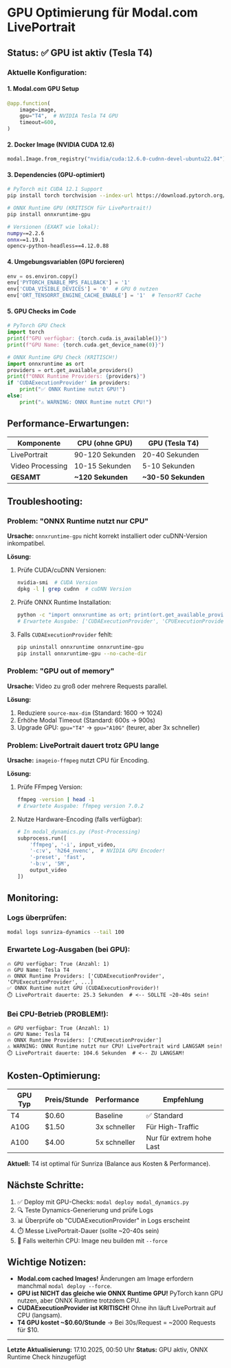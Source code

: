 # GPU Optimierung für Modal.com LivePortrait

## Status: ✅ GPU ist aktiv (Tesla T4)

### Aktuelle Konfiguration:

#### 1. Modal.com GPU Setup
```python
@app.function(
    image=image,
    gpu="T4",  # NVIDIA Tesla T4 GPU
    timeout=600,
)
```

#### 2. Docker Image (NVIDIA CUDA 12.6)
```python
modal.Image.from_registry("nvidia/cuda:12.6.0-cudnn-devel-ubuntu22.04")
```

#### 3. Dependencies (GPU-optimiert)
```bash
# PyTorch mit CUDA 12.1 Support
pip install torch torchvision --index-url https://download.pytorch.org/whl/cu121

# ONNX Runtime GPU (KRITISCH für LivePortrait!)
pip install onnxruntime-gpu

# Versionen (EXAKT wie lokal):
numpy==2.2.6
onnx==1.19.1
opencv-python-headless==4.12.0.88
```

#### 4. Umgebungsvariablen (GPU forcieren)
```python
env = os.environ.copy()
env['PYTORCH_ENABLE_MPS_FALLBACK'] = '1'
env['CUDA_VISIBLE_DEVICES'] = '0'  # GPU 0 nutzen
env['ORT_TENSORRT_ENGINE_CACHE_ENABLE'] = '1'  # TensorRT Cache
```

#### 5. GPU Checks im Code
```python
# PyTorch GPU Check
import torch
print(f"GPU verfügbar: {torch.cuda.is_available()}")
print(f"GPU Name: {torch.cuda.get_device_name(0)}")

# ONNX Runtime GPU Check (KRITISCH!)
import onnxruntime as ort
providers = ort.get_available_providers()
print(f"ONNX Runtime Providers: {providers}")
if 'CUDAExecutionProvider' in providers:
    print("✅ ONNX Runtime nutzt GPU!")
else:
    print("⚠️ WARNING: ONNX Runtime nutzt CPU!")
```

## Performance-Erwartungen:

| Komponente | CPU (ohne GPU) | GPU (Tesla T4) |
|------------|----------------|----------------|
| LivePortrait | 90-120 Sekunden | 20-40 Sekunden |
| Video Processing | 10-15 Sekunden | 5-10 Sekunden |
| **GESAMT** | **~120 Sekunden** | **~30-50 Sekunden** |

## Troubleshooting:

### Problem: "ONNX Runtime nutzt nur CPU"
**Ursache:** `onnxruntime-gpu` nicht korrekt installiert oder cuDNN-Version inkompatibel.

**Lösung:**
1. Prüfe CUDA/cuDNN Versionen:
   ```bash
   nvidia-smi  # CUDA Version
   dpkg -l | grep cudnn  # cuDNN Version
   ```

2. Prüfe ONNX Runtime Installation:
   ```bash
   python -c "import onnxruntime as ort; print(ort.get_available_providers())"
   # Erwartete Ausgabe: ['CUDAExecutionProvider', 'CPUExecutionProvider', ...]
   ```

3. Falls `CUDAExecutionProvider` fehlt:
   ```bash
   pip uninstall onnxruntime onnxruntime-gpu
   pip install onnxruntime-gpu --no-cache-dir
   ```

### Problem: "GPU out of memory"
**Ursache:** Video zu groß oder mehrere Requests parallel.

**Lösung:**
1. Reduziere `source-max-dim` (Standard: 1600 → 1024)
2. Erhöhe Modal Timeout (Standard: 600s → 900s)
3. Upgrade GPU: `gpu="T4"` → `gpu="A10G"` (teurer, aber 3x schneller)

### Problem: LivePortrait dauert trotz GPU lange
**Ursache:** `imageio-ffmpeg` nutzt CPU für Encoding.

**Lösung:**
1. Prüfe FFmpeg Version:
   ```bash
   ffmpeg -version | head -1
   # Erwartete Ausgabe: ffmpeg version 7.0.2
   ```

2. Nutze Hardware-Encoding (falls verfügbar):
   ```python
   # In modal_dynamics.py (Post-Processing)
   subprocess.run([
       'ffmpeg', '-i', input_video,
       '-c:v', 'h264_nvenc',  # NVIDIA GPU Encoder!
       '-preset', 'fast',
       '-b:v', '5M',
       output_video
   ])
   ```

## Monitoring:

### Logs überprüfen:
```bash
modal logs sunriza-dynamics --tail 100
```

### Erwartete Log-Ausgaben (bei GPU):
```
🔥 GPU verfügbar: True (Anzahl: 1)
🔥 GPU Name: Tesla T4
🔥 ONNX Runtime Providers: ['CUDAExecutionProvider', 'CPUExecutionProvider', ...]
✅ ONNX Runtime nutzt GPU (CUDAExecutionProvider)!
⏱️ LivePortrait dauerte: 25.3 Sekunden  # <-- SOLLTE ~20-40s sein!
```

### Bei CPU-Betrieb (PROBLEM!):
```
🔥 GPU verfügbar: True (Anzahl: 1)
🔥 GPU Name: Tesla T4
🔥 ONNX Runtime Providers: ['CPUExecutionProvider']
⚠️ WARNING: ONNX Runtime nutzt nur CPU! LivePortrait wird LANGSAM sein!
⏱️ LivePortrait dauerte: 104.6 Sekunden  # <-- ZU LANGSAM!
```

## Kosten-Optimierung:

| GPU Typ | Preis/Stunde | Performance | Empfehlung |
|---------|--------------|-------------|------------|
| T4 | $0.60 | Baseline | ✅ Standard |
| A10G | $1.50 | 3x schneller | Für High-Traffic |
| A100 | $4.00 | 5x schneller | Nur für extrem hohe Last |

**Aktuell:** T4 ist optimal für Sunriza (Balance aus Kosten & Performance).

## Nächste Schritte:

1. ✅ Deploy mit GPU-Checks: `modal deploy modal_dynamics.py`
2. 🔍 Teste Dynamics-Generierung und prüfe Logs
3. 📊 Überprüfe ob "CUDAExecutionProvider" in Logs erscheint
4. ⏱️ Messe LivePortrait-Dauer (sollte ~20-40s sein)
5. 🚀 Falls weiterhin CPU: Image neu builden mit `--force`

## Wichtige Notizen:

- **Modal.com cached Images!** Änderungen am Image erfordern manchmal `modal deploy --force`.
- **GPU ist NICHT das gleiche wie ONNX Runtime GPU!** PyTorch kann GPU nutzen, aber ONNX Runtime trotzdem CPU.
- **CUDAExecutionProvider ist KRITISCH!** Ohne ihn läuft LivePortrait auf CPU (langsam).
- **T4 GPU kostet ~$0.60/Stunde** → Bei 30s/Request = ~2000 Requests für $10.

---

**Letzte Aktualisierung:** 17.10.2025, 00:50 Uhr
**Status:** GPU aktiv, ONNX Runtime Check hinzugefügt


